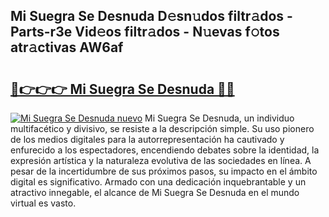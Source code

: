 ## Mi Suegra Se Desnuda D𝚎sn𝚞dos filtr𝚊dos - Parts-r3e Vid𝚎os filtr𝚊dos - N𝚞evas f𝚘tos atr𝚊ctivas AW6af

# <h2><a href="http://mbcpkp.tromn.icu/?c=Mi+Suegra+Se+Desnuda">🔗👉👉👉 Mi Suegra Se Desnuda 🔗🔗</a></h2>

[![Mi Suegra Se Desnuda nuevo](https://i.imgur.com/pEAQMta.gif)](http://mbcpkp.tromn.icu/?c=Mi+Suegra+Se+Desnuda)
Mi Suegra Se Desnuda, un individuo multifacético y divisivo, se resiste a la descripción simple. Su uso pionero de los medios digitales para la autorrepresentación ha cautivado y enfurecido a los espectadores, encendiendo debates sobre la identidad, la expresión artística y la naturaleza evolutiva de las sociedades en línea. A pesar de la incertidumbre de sus próximos pasos, su impacto en el ámbito digital es significativo. Armado con una dedicación inquebrantable y un atractivo innegable, el alcance de Mi Suegra Se Desnuda en el mundo virtual es vasto.
